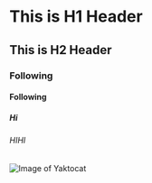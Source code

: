 # This is H1 Header
## This is H2 Header
### Following
#### Following
##### Hi
###### HIHI

![Image of Yaktocat](https://octodex.github.com/images/yaktocat.png)
